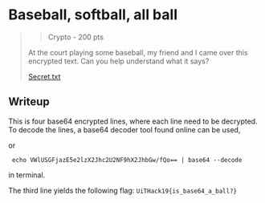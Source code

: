 # Baseball, softball, all ball
> > Crypto - 200 pts
>
>At the court playing some baseball, my friend and I came over this encrypted text.
>Can you help understand what it says? 
>
>[Secret.txt](./secret.txt)

## Writeup

This is four base64 encrypted lines, where each line need to be decrypted. 
To decode the lines, a base64 decoder tool found online can be used, 

or

` echo VWlUSGFjazE5e2lzX2Jhc2U2NF9hX2JhbGw/fQo== | base64 --decode`

in terminal. 

The third line yields the following flag:
`UiTHack19{is_base64_a_ball?}`
